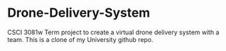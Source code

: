 # Drone-Delivery-System
CSCI 3081w Term project to create a virtual drone delivery system with a team. This is a clone of my University github repo.
